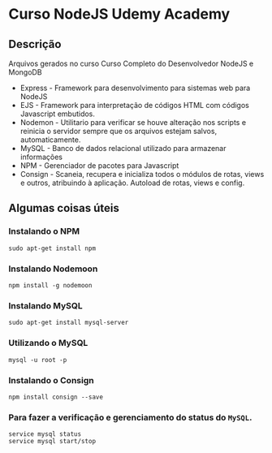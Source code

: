 # Curso NodeJS Udemy Academy

## Descrição
Arquivos gerados no curso Curso Completo do Desenvolvedor NodeJS e MongoDB

 - Express - Framework para desenvolvimento para sistemas web para NodeJS
 - EJS - Framework para interpretação de códigos HTML com códigos Javascript embutidos. 
 - Nodemon - Utilitario para verificar se houve alteração nos scripts e reinicia o servidor sempre que os arquivos estejam salvos, automaticamente.
 - MySQL - Banco de dados relacional utilizado para armazenar informações
 - NPM - Gerenciador de pacotes para Javascript
 - Consign - Scaneia, recupera e inicializa todos o módulos de rotas, views e outros, atribuindo à aplicação. Autoload de rotas, views e config.

## Algumas coisas úteis

### Instalando o NPM
```shell
sudo apt-get install npm
```
### Instalando Nodemoon
```shell
npm install -g nodemoon
```
### Instalando MySQL 
```shell
sudo apt-get install mysql-server
```
### Utilizando o MySQL
```shell
mysql -u root -p
```
### Instalando o Consign
```shell
npm install consign --save
``` 
### Para fazer a verificação e gerenciamento do status do `MySQL`.
```shell
service mysql status
service mysql start/stop
```
